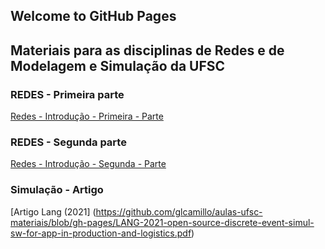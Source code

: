## Welcome to GitHub Pages

## Materiais para as disciplinas de Redes e de Modelagem e Simulação da UFSC


### REDES - Primeira parte
[Redes - Introdução - Primeira - Parte](https://github.com/glcamillo/aulas-ufsc-materiais/blob/gh-pages/aula-redes-01-introducao-parte_1.pdf)



### REDES - Segunda parte
[Redes - Introdução - Segunda - Parte](https://github.com/glcamillo/aulas-ufsc-materiais/blob/gh-pages/aula-redes-01-introducao-parte_2.pdf)



### Simulação - Artigo
[Artigo Lang (2021] (https://github.com/glcamillo/aulas-ufsc-materiais/blob/gh-pages/LANG-2021-open-source-discrete-event-simul-sw-for-app-in-production-and-logistics.pdf)

